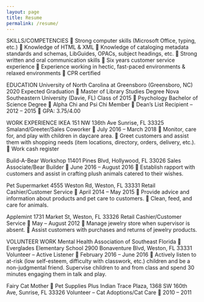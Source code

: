 ```yaml
---
layout: page
title: Resume
permalink: /resume/
---
```

SKILLS/COMPETENCIES
	Strong computer skills (Microsoft Office, typing, etc.)
	Knowledge of HTML & XML
	Knowledge of cataloging metadata standards and schemas, LibGuides, OPACs, subject headings, etc.
	Strong written and oral communication skills
	Six years customer service experience
	Experience working in hectic, fast-paced environments & relaxed environments
	CPR certified

EDUCATION
University of North Carolina at Greensboro (Greensboro, NC)
2020 Expected Graduation  Master of Library Studies Degree
Nova Southeastern University (Davie, FL)
Class of 2015  Psychology Bachelor of Science Degree
	Alpha Chi and Psi Chi Member
	Dean’s List Recipient – 2012 – 2015
	GPA: 3.75/4.00

WORK EXPERIENCE
IKEA
151 NW 136th Ave Sunrise, FL 33325
Smaland/Greeter/Sales Coworker  July 2016 – March 2018
	Monitor, care for, and play with children in daycare area.
	Greet customers and assist them with shopping needs (item locations, directory, orders, delivery, etc.).
	Work cash register

Build-A-Bear Workshop
11401 Pines Blvd, Hollywood, FL 33026
Sales Associate/Bear Builder  June 2016 – August 2016
	Establish rapport with customers and assist in crafting plush animals catered to their wishes.

Pet Supermarket
4555 Weston Rd, Weston, FL 33331
Retail Cashier/Customer Service  April 2014 – May 2015
	Provide advice and information about products and pet care to customers.
	Clean, feed, and care for animals.

Applemint
1731 Market St, Weston, FL 33326
Retail Cashier/Customer Service  May – August 2012
	Manage jewelry store when supervisor is absent.
	Assist customers with purchases and returns of jewelry products.

VOLUNTEER WORK
Mental Health Association of Southeast Florida  Everglades Elementary School
2900 Bonaventure Blvd, Weston, FL 33331
Volunteer – Active Listener  February 2016 – June 2016
	Actively listen to at-risk (low self-esteem, difficulty with classwork, etc.) children and be a non-judgmental friend.  Supervise children to and from class and spend 30 minutes engaging them in talk and play.

Fairy Cat Mother  Pet Supplies Plus
Indian Trace Plaza, 1368 SW 160th Ave, Sunrise, FL 33326
Volunteer – Cat Adoptions/Cat Care  2010 – 2011
